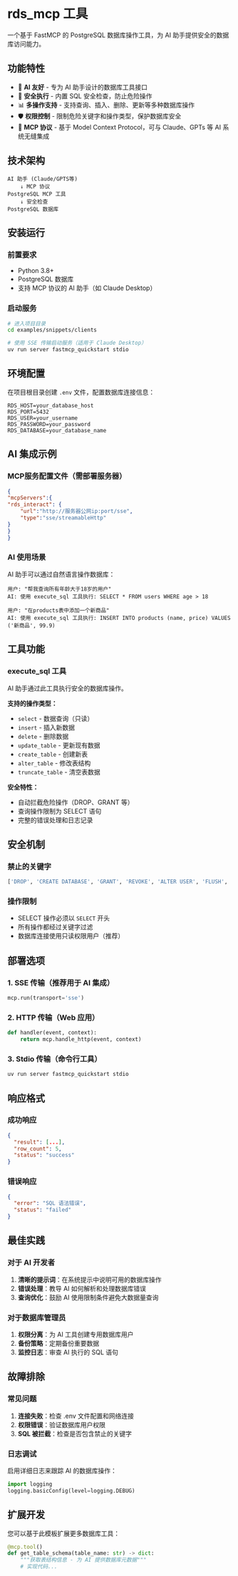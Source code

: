 # rds_mcp 工具

一个基于 FastMCP 的 PostgreSQL 数据库操作工具，为 AI 助手提供安全的数据库访问能力。

## 功能特性

- 🤖 **AI 友好** - 专为 AI 助手设计的数据库工具接口
- 🔐 **安全执行** - 内置 SQL 安全检查，防止危险操作
- 📊 **多操作支持** - 支持查询、插入、删除、更新等多种数据库操作
- 🛡️ **权限控制** - 限制危险关键字和操作类型，保护数据库安全
- 🔌 **MCP 协议** - 基于 Model Context Protocol，可与 Claude、GPTs 等 AI 系统无缝集成

## 技术架构

```
AI 助手 (Claude/GPTS等)
    ↓ MCP 协议
PostgreSQL MCP 工具
    ↓ 安全检查
PostgreSQL 数据库
```

## 安装运行

### 前置要求
- Python 3.8+
- PostgreSQL 数据库
- 支持 MCP 协议的 AI 助手（如 Claude Desktop）

### 启动服务

```bash
# 进入项目目录
cd examples/snippets/clients

# 使用 SSE 传输启动服务（适用于 Claude Desktop）
uv run server fastmcp_quickstart stdio
```

## 环境配置

在项目根目录创建 `.env` 文件，配置数据库连接信息：

```env
RDS_HOST=your_database_host
RDS_PORT=5432
RDS_USER=your_username
RDS_PASSWORD=your_password
RDS_DATABASE=your_database_name
```

## AI 集成示例

### MCP服务配置文件（需部署服务器）

```json
{
"mcpServers":{
"rds_interact": {
    "url":"http://服务器公网ip:port/sse",
    "type":"sse/streamableHttp" 
}
}
}
```

### AI 使用场景

AI 助手可以通过自然语言操作数据库：

```
用户: "帮我查询所有年龄大于18岁的用户"
AI: 使用 execute_sql 工具执行: SELECT * FROM users WHERE age > 18

用户: "在products表中添加一个新商品"
AI: 使用 execute_sql 工具执行: INSERT INTO products (name, price) VALUES ('新商品', 99.9)
```

## 工具功能

### execute_sql 工具

AI 助手通过此工具执行安全的数据库操作。

**支持的操作类型：**
- `select` - 数据查询（只读）
- `insert` - 插入新数据
- `delete` - 删除数据
- `update_table` - 更新现有数据
- `create_table` - 创建新表
- `alter_table` - 修改表结构
- `truncate_table` - 清空表数据

**安全特性：**
- 自动拦截危险操作（DROP、GRANT 等）
- 查询操作限制为 SELECT 语句
- 完整的错误处理和日志记录

## 安全机制

### 禁止的关键字
```python
['DROP', 'CREATE DATABASE', 'GRANT', 'REVOKE', 'ALTER USER', 'FLUSH', 'SHUTDOWN']
```

### 操作限制
- SELECT 操作必须以 `SELECT` 开头
- 所有操作都经过关键字过滤
- 数据库连接使用只读权限用户（推荐）

## 部署选项

### 1. SSE 传输（推荐用于 AI 集成）
```python
mcp.run(transport='sse')
```

### 2. HTTP 传输（Web 应用）
```python
def handler(event, context):
    return mcp.handle_http(event, context)
```

### 3. Stdio 传输（命令行工具）
```bash
uv run server fastmcp_quickstart stdio
```

## 响应格式

### 成功响应
```json
{
  "result": [...],
  "row_count": 5,
  "status": "success"
}
```

### 错误响应
```json
{
  "error": "SQL 语法错误",
  "status": "failed"
}
```

## 最佳实践

### 对于 AI 开发者
1. **清晰的提示词**：在系统提示中说明可用的数据库操作
2. **错误处理**：教导 AI 如何解析和处理数据库错误
3. **查询优化**：鼓励 AI 使用限制条件避免大数据量查询

### 对于数据库管理员
1. **权限分离**：为 AI 工具创建专用数据库用户
2. **备份策略**：定期备份重要数据
3. **监控日志**：审查 AI 执行的 SQL 语句

## 故障排除

### 常见问题
1. **连接失败**：检查 .env 文件配置和网络连接
2. **权限错误**：验证数据库用户权限
3. **SQL 被拦截**：检查是否包含禁止的关键字

### 日志调试
启用详细日志来跟踪 AI 的数据库操作：
```python
import logging
logging.basicConfig(level=logging.DEBUG)
```

## 扩展开发

您可以基于此模板扩展更多数据库工具：

```python
@mcp.tool()
def get_table_schema(table_name: str) -> dict:
    """获取表结构信息 - 为 AI 提供数据库元数据"""
    # 实现代码...
```
